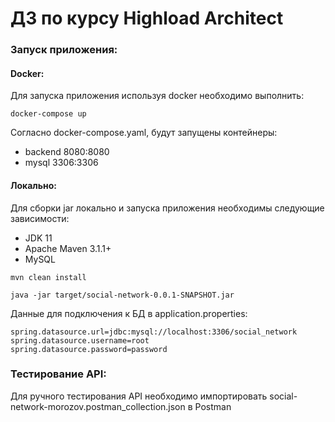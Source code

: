 # ДЗ по курсу Highload Architect

### Запуск приложения:
#### Docker:
Для запуска приложения используя docker необходимо выполнить:
```shell
docker-compose up
```
Согласно docker-compose.yaml, будут запущены контейнеры:
- backend 8080:8080
- mysql 3306:3306

#### Локально:
Для сборки jar локально и запуска приложения необходимы следующие зависимости:

- JDK 11
- Apache Maven 3.1.1+
- MySQL

```shell
mvn clean install

java -jar target/social-network-0.0.1-SNAPSHOT.jar
```
Данные для подключения к БД в application.properties:
```
spring.datasource.url=jdbc:mysql://localhost:3306/social_network
spring.datasource.username=root
spring.datasource.password=password
```

### Тестирование API:
Для ручного тестирования API необходимо импортировать social-network-morozov.postman_collection.json в Postman 